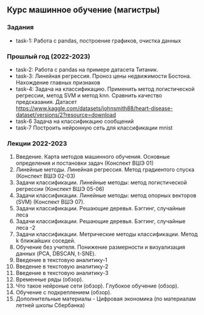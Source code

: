 ## Курс машинное обучение (магистры)

### Задания
- task-1: Работа с pandas, построение графиков, очистка данных



### Прошлый год (2022-2023)
- task-2: Работа с pandas на примере датасета Титаник. 
- task-3: Линейная регрессия. Проноз цены недвижимости Бостона. Нахождение главных признаков
- task-4: Задача на классификацию. Применить метод логистической регрессии, метод SVM и метод knn. Сравнить качество предсказания. Датасет https://www.kaggle.com/datasets/johnsmith88/heart-disease-dataset/versions/2?resource=download
- task-6 Задача на классификацию сообщений
- task-7 Построить нейронную сеть для классификации mnist 


### Лекции 2022-2023

01. Введение. Карта методов машинного обучения. Основные определения и постановки задач (Конспект ВШЭ 01)
02. Линейные методы. Линейная регрессия. Метод градиентого спуска (Конспект ВШЭ 02-03)
03. Задачи классификации. Линейные методы: метод логистической регрессии (Конспект ВШЭ 05-06)
04. Задачи классификации. Линейные методы: метод опорных векторов (SVM) (Конспект ВШЭ 07).
05. Задачи классификации. Решающие деревья. Бэггинг, случайные леса  
06. Задачи классификации. Решающие деревья. Бэггинг, случайные леса -2 
07. Задачи классификации. Метрические методы классификации. Метод k ближайших соседей. 
08. Обучение без учителя. Понижение размерности и визуализация данных (PCA, DBSCAN, t-SNE).
09. Введение в текстовую аналитику-1
10. Введение в текстовую аналитику-2
11. Введение в текстовую аналитику-3
12. Временные ряды (обзор).
13. Что такое нейроные сети (обзор). Глубокое обучение (обзор).
14. Обучение с подкреплением (обзор). 
15. Дополнительные материалы - Цифровая экономика (по материалам летней школы Сбербанка) 




